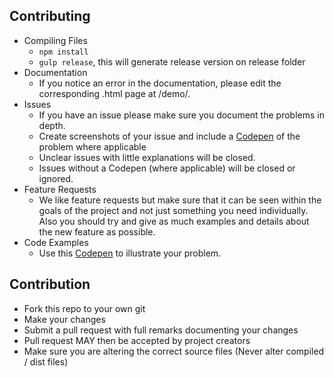 ## Contributing
- Compiling Files
  - `npm install`
  - `gulp release`, this will generate release version on release folder
- Documentation
  - If you notice an error in the documentation, please edit the corresponding .html page at /demo/.
- Issues
  - If you have an issue please make sure you document the problems in depth.
  - Create screenshots of your issue and include a [Codepen](https://codepen.io/ryanaunur/pen/dvqQyM) of the problem where applicable
  - Unclear issues with little explanations will be closed.
  - Issues without a Codepen (where applicable) will be closed or ignored.
- Feature Requests
  - We like feature requests but make sure that it can be seen within the goals of the project and not just something you need individually. Also you should try and give as much examples and details about the new feature as possible.
- Code Examples
  - Use this [Codepen](https://codepen.io/ryanaunur/pen/dvqQyM) to illustrate your problem.

## Contribution
- Fork this repo to your own git
- Make your changes
- Submit a pull request with full remarks documenting your changes
- Pull request MAY then be accepted by project creators
- Make sure you are altering the correct source files (Never alter compiled / dist files)
